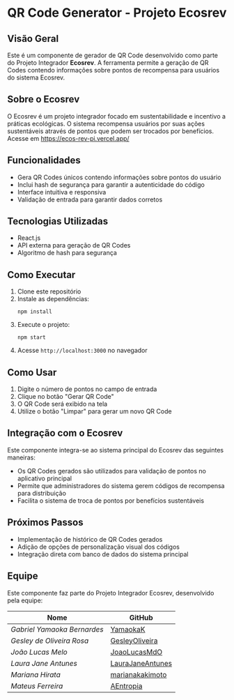 # QR Code Generator - Projeto Ecosrev

## Visão Geral

Este é um componente de gerador de QR Code desenvolvido como parte do Projeto Integrador **Ecosrev**. A ferramenta permite a geração de QR Codes contendo informações sobre pontos de recompensa para usuários do sistema Ecosrev.

## Sobre o Ecosrev

O Ecosrev é um projeto integrador focado em sustentabilidade e incentivo a práticas ecológicas. O sistema recompensa usuários por suas ações sustentáveis através de pontos que podem ser trocados por benefícios. 
Acesse em https://ecos-rev-pi.vercel.app/

## Funcionalidades

- Gera QR Codes únicos contendo informações sobre pontos do usuário
- Inclui hash de segurança para garantir a autenticidade do código
- Interface intuitiva e responsiva
- Validação de entrada para garantir dados corretos

## Tecnologias Utilizadas

- React.js
- API externa para geração de QR Codes
- Algoritmo de hash para segurança

## Como Executar

1. Clone este repositório
2. Instale as dependências:
   ```
   npm install
   ```
3. Execute o projeto:
   ```
   npm start
   ```
4. Acesse `http://localhost:3000` no navegador

## Como Usar

1. Digite o número de pontos no campo de entrada
2. Clique no botão "Gerar QR Code"
3. O QR Code será exibido na tela
4. Utilize o botão "Limpar" para gerar um novo QR Code

## Integração com o Ecosrev

Este componente integra-se ao sistema principal do Ecosrev das seguintes maneiras:

- Os QR Codes gerados são utilizados para validação de pontos no aplicativo principal
- Permite que administradores do sistema gerem códigos de recompensa para distribuição
- Facilita o sistema de troca de pontos por benefícios sustentáveis

## Próximos Passos

- Implementação de histórico de QR Codes gerados
- Adição de opções de personalização visual dos códigos
- Integração direta com banco de dados do sistema principal

## Equipe

Este componente faz parte do Projeto Integrador Ecosrev, desenvolvido pela equipe:

| Nome                          | GitHub                                               |
| ----------------------------- | ---------------------------------------------------- |
| *Gabriel Yamaoka Bernardes* | [YamaokaK](https://github.com/YamaokaK)                 |
| *Gesley de Oliveira Rosa*   | [GesleyOliveira](https://github.com/GesleyOliveira)     |
| *João Lucas Melo*          | [JoaoLucasMdO](https://github.com/JoaoLucasMdO)         |
| *Laura Jane Antunes*        | [LauraJaneAntunes](https://github.com/LauraJaneAntunes) |
| *Mariana Hirata*            | [marianakakimoto](https://github.com/marianakakimoto)   |
| *Mateus Ferreira*           | [AEntropia](https://github.com/AEntropia)               |
